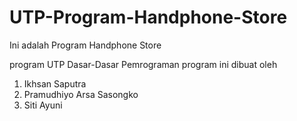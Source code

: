 # UTP-Program-Handphone-Store
Ini adalah Program Handphone Store

program UTP Dasar-Dasar Pemrograman 
 program ini dibuat oleh 
 
 1. Ikhsan Saputra
 2. Pramudhiyo Arsa Sasongko
 3. Siti Ayuni
